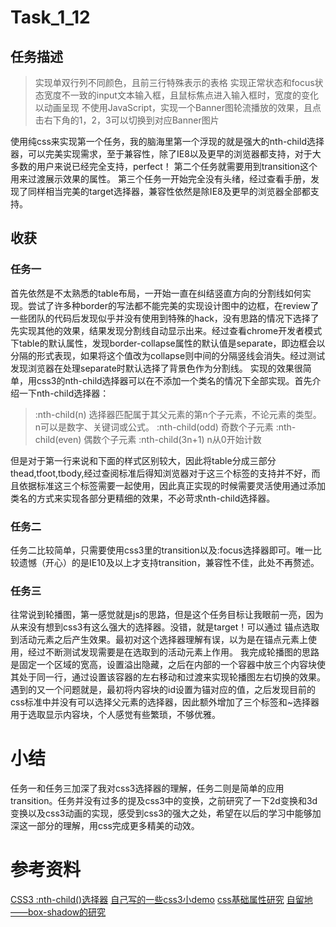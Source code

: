 # Task_1_12

## 任务描述
>实现单双行列不同颜色，且前三行特殊表示的表格
实现正常状态和focus状态宽度不一致的input文本输入框，且鼠标焦点进入输入框时，宽度的变化以动画呈现
不使用JavaScript，实现一个Banner图轮流播放的效果，且点击右下角的1，2，3可以切换到对应Banner图片

使用纯css来实现第一个任务，我的脑海里第一个浮现的就是强大的nth-child选择器，可以完美实现需求，至于兼容性，除了IE8以及更早的浏览器都支持，对于大多数的用户来说已经完全支持，perfect！
第二个任务就需要用到transition这个用来过渡展示效果的属性。
第三个任务一开始完全没有头绪，经过查看手册，发现了同样相当完美的target选择器，兼容性依然是除IE8及更早的浏览器全部都支持。

## 收获

### 任务一
首先依然是不太熟悉的table布局，一开始一直在纠结竖直方向的分割线如何实现。尝试了许多种border的写法都不能完美的实现设计图中的边框，在review了一些团队的代码后发现似乎并没有使用到特殊的hack，没有思路的情况下选择了先实现其他的效果，结果发现分割线自动显示出来。经过查看chrome开发者模式下table的默认属性，发现border-collapse属性的默认值是separate，即边框会以分隔的形式表现，如果将这个值改为collapse则中间的分隔竖线会消失。经过测试发现浏览器在处理separate时默认选择了背景色作为分割线。
实现的效果很简单，用css3的nth-child选择器可以在不添加一个类名的情况下全部实现。首先介绍一下nth-child选择器：
> :nth-child(n) 选择器匹配属于其父元素的第n个子元素，不论元素的类型。
n可以是数字、关键词或公式。
:nth-child(odd) 奇数个子元素
:nth-child(even) 偶数个子元素
:nth-child(3n+1) n从0开始计数

但是对于第一行来说和下面的样式区别较大，因此将table分成三部分thead,tfoot,tbody,经过查阅标准后得知浏览器对于这三个标签的支持并不好，而且依据标准这三个标签需要一起使用，因此真正实现的时候需要灵活使用通过添加类名的方式来实现各部分更精细的效果，不必苛求nth-child选择器。

### 任务二
任务二比较简单，只需要使用css3里的transition以及:focus选择器即可。唯一比较遗憾（开心）的是IE10及以上才支持transition，兼容性不佳，此处不再赘述。

### 任务三
往常说到轮播图，第一感觉就是js的思路，但是这个任务目标让我眼前一亮，因为从来没有想到css3有这么强大的选择器。没错，就是target！可以通过
锚点选取到活动元素之后产生效果。最初对这个选择器理解有误，以为是在锚点元素上使用，经过不断测试发现需要是在选取到的活动元素上作用。
我完成轮播图的思路是固定一个区域的宽高，设置溢出隐藏，之后在内部的一个容器中放三个内容块使其处于同一行，通过设置该容器的左右移动和过渡来实现轮播图左右切换的效果。
遇到的又一个问题就是，最初将内容块的id设置为锚对应的值，之后发现目前的css标准中并没有可以选择父元素的选择器，因此额外增加了三个标签和~选择器用于选取显示内容块，个人感觉有些繁琐，不够优雅。

# 小结
任务一和任务三加深了我对css3选择器的理解，任务二则是简单的应用transition。任务并没有过多的提及css3中的变换，之前研究了一下2d变换和3d变换以及css3动画的实现，感受到css3的强大之处，希望在以后的学习中能够加深这一部分的理解，用css完成更多精美的动效。

# 参考资料
[CSS3 :nth-child()选择器](http://www.w3school.com.cn/cssref/selector_nth-child.asp)
[自己写的一些css3小demo](https://github.com/xdlrt/roadToFe/tree/master/css/css3demo)
[css基础属性研究](https://github.com/xdlrt/roadToFe/tree/master/css/css3basis)
[自留地——box-shadow的研究](http://xdlrt.github.io/2016/03/06/2016-03-06/#more)